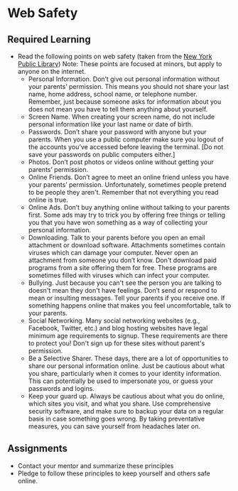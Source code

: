 # Web Safety

## Required Learning

- Read the following points on web safety (taken from the [New York Public Library](https://www.nypl.org/help/about-nypl/legal-notices/internet-safety-tips)) Note: These points are focused at minors, but apply to anyone on the internet. 
    - Personal Information. Don’t give out personal information without your parents’ permission. This means you should not share your last name, home address, school name, or telephone number. Remember, just because someone asks for information about you does not mean you have to tell them anything about yourself.
    - Screen Name. When creating your screen name, do not include personal information like your last name or date of birth.
    - Passwords. Don’t share your password with anyone but your parents. When you use a public computer make sure you logout of the accounts you’ve accessed before leaving the terminal. [Do not save your passwords on public computers either.]
    - Photos. Don’t post photos or videos online without getting your parents’ permission.
    - Online Friends. Don’t agree to meet an online friend unless you have your parents’ permission. Unfortunately, sometimes people pretend to be people they aren't. Remember that not everything you read online is true.
    - Online Ads. Don’t buy anything online without talking to your parents first. Some ads may try to trick you by offering free things or telling you that you have won something as a way of collecting your personal information.
    - Downloading. Talk to your parents before you open an email attachment or download software. Attachments sometimes contain viruses which can damage your computer. Never open an attachment from someone you don’t know. Don't download paid programs from a site offering them for free. These programs are sometimes filled with viruses which can infect your computer.
    - Bullying. Just because you can't see the person you are talking to doesn't mean they don't have feelings. Don’t send or respond to mean or insulting messages. Tell your parents if you receive one. If something happens online that makes you feel uncomfortable, talk to your parents.
    - Social Networking. Many social networking websites (e.g., Facebook, Twitter, etc.) and blog hosting websites have legal minimum age requirements to signup. These requirements are there to protect you! Don't sign up for these sites without parent's permission.
    - Be a Selective Sharer. These days, there are a lot of opportunities to share our personal information online. Just be cautious about what you share, particularly when it comes to your identity information. This can potentially be used to impersonate you, or guess your passwords and logins. 
    - Keep your guard up. Always be cautious about what you do online, which sites you visit, and what you share. Use comprehensive security software, and make sure to backup your data on a regular basis in case something goes wrong. By taking preventative measures, you can save yourself from headaches later on.

## Assignments

- Contact your mentor and summarize these principles
- Pledge to follow these principles to keep yourself and others safe online.